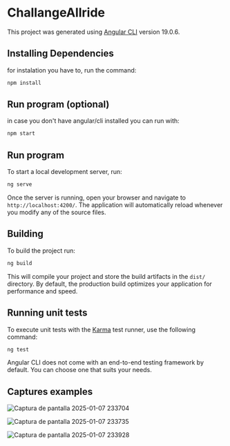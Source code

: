 # ChallangeAllride

This project was generated using [Angular CLI](https://github.com/angular/angular-cli) version 19.0.6.

## Installing Dependencies

for instalation you have to, run the command:

```bash
npm install
```

## Run program (optional)

in case you don't have angular/cli installed you can run with:

```bash
npm start
```

## Run program

To start a local development server, run:

```bash
ng serve
```

Once the server is running, open your browser and navigate to `http://localhost:4200/`. The application will automatically reload whenever you modify any of the source files.


## Building

To build the project run:

```bash
ng build
```

This will compile your project and store the build artifacts in the `dist/` directory. By default, the production build optimizes your application for performance and speed.

## Running unit tests

To execute unit tests with the [Karma](https://karma-runner.github.io) test runner, use the following command:

```bash
ng test
```

Angular CLI does not come with an end-to-end testing framework by default. You can choose one that suits your needs.

## Captures examples

![Captura de pantalla 2025-01-07 233704](https://github.com/user-attachments/assets/6c8b289c-63f1-48b3-9877-499957fd0694)

![Captura de pantalla 2025-01-07 233735](https://github.com/user-attachments/assets/5d6f2045-3295-43e7-91c6-564c44ab7ba3)

![Captura de pantalla 2025-01-07 233928](https://github.com/user-attachments/assets/2c17ab8b-4aaa-4f51-a82f-a939c8565647)
